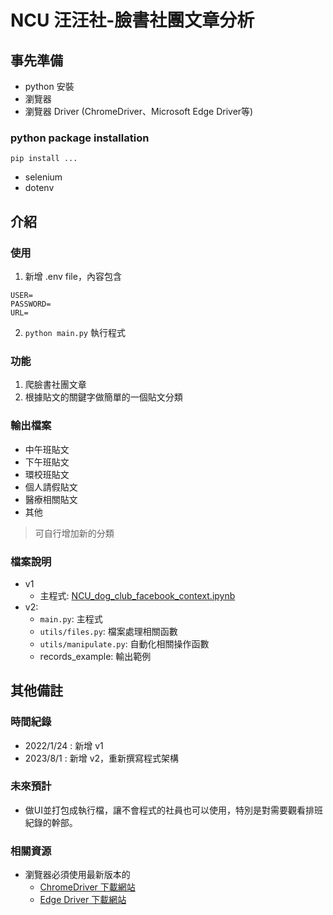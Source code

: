 # NCU 汪汪社-臉書社團文章分析
## 事先準備
- python 安裝
- 瀏覽器
- 瀏覽器 Driver (ChromeDriver、Microsoft Edge Driver等)

### python package installation
`pip install ...`
- selenium
- dotenv
## 介紹

### 使用
1. 新增 .env file，內容包含
```
USER=
PASSWORD=
URL=
```
2. `python main.py` 執行程式

### 功能
1. 爬臉書社團文章
2. 根據貼文的關鍵字做簡單的一個貼文分類

### 輸出檔案
- 中午班貼文
- 下午班貼文
- 環校班貼文
- 個人請假貼文
- 醫療相關貼文
- 其他
> 可自行增加新的分類
### 檔案說明
- v1
  - 主程式: [NCU_dog_club_facebook_context.ipynb](./NCU_dog_club_facebook_context.ipynb)
- v2: 
  - `main.py`: 主程式
  - `utils/files.py`: 檔案處理相關函數
  - `utils/manipulate.py`: 自動化相關操作函數
  - records_example: 輸出範例


## 其他備註

### 時間紀錄
- 2022/1/24 : 新增 v1
- 2023/8/1 : 新增 v2，重新撰寫程式架構
### 未來預計
- 做UI並打包成執行檔，讓不會程式的社員也可以使用，特別是對需要觀看排班紀錄的幹部。
### 相關資源
- 瀏覽器必須使用最新版本的
    - [ChromeDriver 下載網站](https://chromedriver.chromium.org/)
    - [Edge Driver 下載網站](https://developer.microsoft.com/zh-tw/microsoft-edge/tools/webdriver/)


